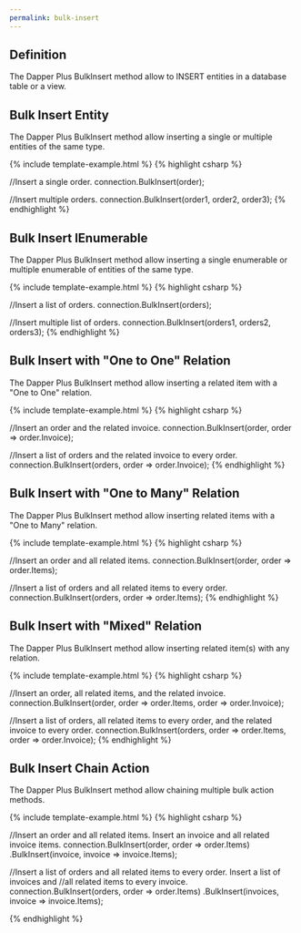 ```yaml
---
permalink: bulk-insert
---
```


## Definition

The Dapper Plus BulkInsert method allow to INSERT entities in a database table or a view.

## Bulk Insert Entity

The Dapper Plus BulkInsert method allow inserting a single or multiple entities of the same type.

{% include template-example.html %} 
{% highlight csharp %}

//Insert a single order.
connection.BulkInsert(order);

//Insert multiple orders.
connection.BulkInsert(order1, order2, order3);
{% endhighlight %}

## Bulk Insert IEnumerable<TEntity>

The Dapper Plus BulkInsert method allow inserting a single enumerable or multiple enumerable of entities of the same type.

{% include template-example.html %} 
{% highlight csharp %}

//Insert a list of orders.
connection.BulkInsert(orders);

//Insert multiple list of orders.
connection.BulkInsert(orders1, orders2, orders3);
{% endhighlight %}

## Bulk Insert with "One to One" Relation

The Dapper Plus BulkInsert method allow inserting a related item with a "One to One" relation.

{% include template-example.html %} 
{% highlight csharp %}

//Insert an order and the related invoice.
connection.BulkInsert(order, order => order.Invoice);

//Insert a list of orders and the related invoice to every order.
connection.BulkInsert(orders, order => order.Invoice);
{% endhighlight %}

## Bulk Insert with "One to Many" Relation

The Dapper Plus BulkInsert method allow inserting related items with a "One to Many" relation.

{% include template-example.html %} 
{% highlight csharp %}

//Insert an order and all related items.
connection.BulkInsert(order, order => order.Items);

//Insert a list of orders and all related items to every order.
connection.BulkInsert(orders, order => order.Items);
{% endhighlight %}

## Bulk Insert with "Mixed" Relation

The Dapper Plus BulkInsert method allow inserting related item(s) with any relation.

{% include template-example.html %} 
{% highlight csharp %}

//Insert an order, all related items, and the related invoice.
connection.BulkInsert(order, order => order.Items, order => order.Invoice);

//Insert a list of orders, all related items to every order, and the related invoice to every order.
connection.BulkInsert(orders, order => order.Items, order => order.Invoice);
{% endhighlight %}

## Bulk Insert Chain Action

The Dapper Plus BulkInsert method allow chaining multiple bulk action methods.

{% include template-example.html %} 
{% highlight csharp %}

//Insert an order and all related items. Insert an invoice and all related invoice items.
connection.BulkInsert(order, order => order.Items)
          .BulkInsert(invoice, invoice => invoice.Items);

//Insert a list of orders and all related items to every order. Insert a list of invoices and 
//all related items to every invoice.
connection.BulkInsert(orders, order => order.Items)
          .BulkInsert(invoices, invoice => invoice.Items);

{% endhighlight %}